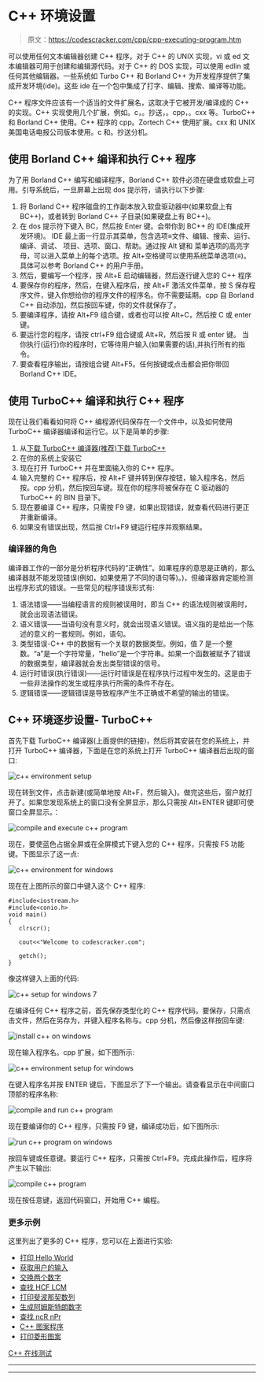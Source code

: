 # C++ 环境设置

> 原文：<https://codescracker.com/cpp/cpp-executing-program.htm>

可以使用任何文本编辑器创建 C++ 程序。对于 C++ 的 UNIX 实现，vi 或 ed 文本编辑器可用于创建和编辑源代码。对于 C++ 的 DOS 实现，可以使用 edlin 或任何其他编辑器。一些系统如 Turbo C++ 和 Borland C++ 为开发程序提供了集成开发环境(ide)。这些 ide 在一个包中集成了打字、编辑、搜索、编译等功能。

C++ 程序文件应该有一个适当的文件扩展名，这取决于它被开发/编译成的 C++ 的实现。C++ 实现使用几个扩展，例如。c，。抄送，。cpp，。cxx 等。TurboC++ 和 Borland C++ 使用。C++ 程序的 cpp。Zortech C++ 使用扩展。cxx 和 UNIX 美国电话电报公司版本使用。c 和。抄送分机。

## 使用 Borland C++ 编译和执行 C++ 程序

为了用 Borland C++ 编写和编译程序，Borland C++ 软件必须在硬盘或软盘上可用。引导系统后，一旦屏幕上出现 dos 提示符，请执行以下步骤:

1.  将 Borland C++ 程序磁盘的工作副本放入软盘驱动器中(如果软盘上有 BC++)，或者转到 Borland C++ 子目录(如果硬盘上有 BC++)。
2.  在 dos 提示符下键入 BC，然后按 Enter 键。会带你到 BC++ 的 IDE(集成开发环境)。
    IDE 最上面一行显示其菜单，包含选项≡文件、编辑、搜索、运行、编译、调试、 项目、选项、窗口、帮助。通过按 Alt 键和 菜单选项的高亮字母，可以进入菜单上的每个选项。按 Alt+空格键可以使用系统菜单选项(≡)。具体可以参考 Borland C++ 的用户手册。
3.  然后，要编写一个程序，按 Alt+E 启动编辑器，然后逐行键入您的 C++ 程序
4.  要保存你的程序，然后，在键入程序后，按 Alt+F 激活文件菜单，按 S 保存程序文件，键入你想给你的程序文件的程序名。你不需要延期。cpp 自 Borland C++ 自动添加，然后按回车键，你的文件就保存了。
5.  要编译程序，请按 Alt+F9 组合键，或者也可以按 Alt+C，然后按 C 或 enter 键。
6.  要运行您的程序，请按 ctrl+F9 组合键或 Alt+R，然后按 R 或 enter 键。
    当你执行(运行)你的程序时，它等待用户输入(如果需要的话),并执行所有的指令。
7.  要查看程序输出，请按组合键 Alt+F5。任何按键或点击都会把你带回 Borland C++ IDE。

## 使用 TurboC++ 编译和执行 C++ 程序

现在让我们看看如何将 C++ 编程源代码保存在一个文件中，以及如何使用 TurboC++ 编译器编译和运行它。以下是简单的步骤:

1.  从[下载 TurboC++ 编译器(推荐)下载 TurboC++](http://liquidtelecom.dl.sourceforge.net/project/turbocforwindows-9/Turbo%20C%2B%2B%204.0%20Windows%207%20Windows%208%2064Bit%20Version.exe)
2.  在你的系统上安装它
3.  现在打开 TurboC++ 并在里面输入你的 C++ 程序。
4.  输入完整的 C++ 程序后，按 Alt+F 键并转到保存按钮，输入程序名，然后按。cpp 分机，然后按回车键。现在你的程序将被保存在 C 驱动器的 TurboC++ 的 BIN 目录下。
5.  现在要编译 C++ 程序，只需按 F9 键，如果出现错误，就查看代码进行更正并重新编译。
6.  如果没有错误出现，然后按 Ctrl+F9 键运行程序并观察结果。

### 编译器的角色

编译器工作的一部分是分析程序代码的“正确性”。如果程序的意思是正确的，那么编译器就不能发现错误(例如，如果使用了不同的语句等)。)，但编译器肯定能检测出程序形式的错误。一些常见的程序错误形式有:

1.  语法错误——当编程语言的规则被误用时，即当 C++ 的语法规则被误用时，就会出现语法错误。
2.  语义错误——当语句没有意义时，就会出现语义错误。语义指的是给出一个陈述的意义的一套规则。例如，语句。
3.  类型错误-C++ 中的数据有一个关联的数据类型。例如，值 7 是一个整数。“a”是一个字符常量，“hello”是一个字符串。如果一个函数被赋予了错误的数据类型，编译器就会发出类型错误的信号。
4.  运行时错误(执行错误)——运行时错误是在程序执行过程中发生的。这是由于一些非法操作的发生或程序执行所需的条件不存在。
5.  逻辑错误——逻辑错误是导致程序产生不正确或不希望的输出的错误。

## C++ 环境逐步设置- TurboC++

首先下载 TurboC++ 编译器(上面提供的链接)，然后将其安装在您的系统上，并打开 TurboC++ 编译器，下面是在您的系统上打开 TurboC++ 编译器后出现的窗口:

![c++ environment setup](img/c7aee2152d4a770a156131545d58132f.png)

现在转到文件，点击新建(或简单地按 Alt+F，然后输入)。做完这些后，窗户就打开了。如果您发现系统上的窗口没有全屏显示，那么只需按 Alt+ENTER 键即可使窗口全屏显示。：

![compile and execute c++ program](img/413eb624b413c6b09ffe19f2b50a9b45.png)

现在，要使蓝色占据全屏或在全屏模式下键入您的 C++ 程序，只需按 F5 功能键。下图显示了这一点:

![c++ environment for windows](img/a89e0e10e0b78ff06886df0bc2760a1e.png)

现在在上图所示的窗口中键入这个 C++ 程序:

```
#include<iostream.h>
#include<conio.h>
void main()
{
   clrscr();

   cout<<"Welcome to codescracker.com";

   getch();
}
```

像这样键入上面的代码:

![c++ setup for windows 7](img/e0f76878fe2fe0f887f1ecf143eb8269.png)

在编译任何 C++ 程序之前，首先保存类型化的 C++ 程序代码。要保存，只需点击文件，然后在另存为，并键入程序名称与。cpp 分机，然后像这样按回车键:

![install c++ on windows](img/a10186b9e979d1d392d5159ed2e1765b.png)

现在输入程序名。cpp 扩展，如下图所示:

![c++ environment setup for windows](img/eb4c860c78e6e75115e762da799d5e31.png)

在键入程序名并按 ENTER 键后，下图显示了下一个输出。请查看显示在中间窗口顶部的程序名称:

![compile and run c++ program](img/ff9bbe9e85af7a77e264be719bdaff0e.png)

现在要编译你的 C++ 程序，只需按 F9 键，编译成功后，如下图所示:

![run c++ program on windows](img/0ec71a4916a4e6f8b970c166b027357e.png)

按回车键或任意键。要运行 C++ 程序，只需按 Ctrl+F9。完成此操作后，程序将产生以下输出:

![compile c++ program](img/584a963701eaf2056741d9bc3cca1e1d.png)

现在按任意键，返回代码窗口，开始用 C++ 编程。

### 更多示例

这里列出了更多的 C++ 程序，您可以在上面进行实验:

*   [打印 Hello World](/cpp/program/cpp-program-print-hello-world.htm)
*   [获取用户的输入](/cpp/program/cpp-program-receive-input.htm)
*   [交换两个数字](/cpp/program/cpp-program-swap-two-numbers.htm)
*   [查找 HCF LCM](/cpp/program/cpp-program-find-hcf-lcm.htm)
*   [打印斐波那契数列](/cpp/program/cpp-program-print-fabonacci-series.htm)
*   [生成阿姆斯特朗数字](/cpp/program/cpp-program-generate-armstrong-number.htm)
*   [查找 ncR nPr](/cpp/program/cpp-program-find-ncr-npr.htm)
*   [C++ 图案程序](/cpp/program/cpp-program-print-star-pyramid-patterns.htm)
*   [打印菱形图案](/cpp/program/cpp-program-print-diamond-pattern.htm)

[C++ 在线测试](/exam/showtest.php?subid=3)

* * *

* * *